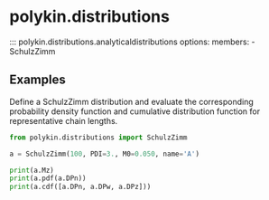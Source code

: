 # polykin.distributions

::: polykin.distributions.analyticaldistributions
    options:
        members:
            - SchulzZimm

## Examples

Define a SchulzZimm distribution and evaluate the corresponding probability density function and
cumulative distribution function for representative chain lengths.

```python exec="on" source="console"
from polykin.distributions import SchulzZimm

a = SchulzZimm(100, PDI=3., M0=0.050, name='A')

print(a.Mz)
print(a.pdf(a.DPn))
print(a.cdf([a.DPn, a.DPw, a.DPz]))
```
